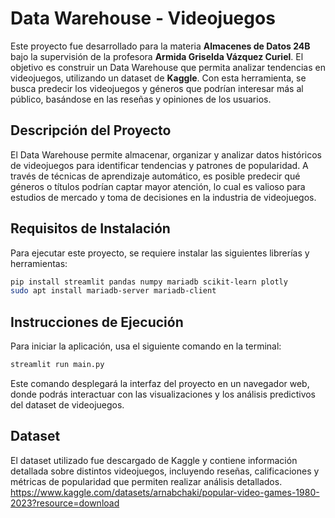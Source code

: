 ﻿# Data Warehouse - Videojuegos

Este proyecto fue desarrollado para la materia **Almacenes de Datos 24B** bajo la supervisión de la profesora **Armida Griselda Vázquez Curiel**. El objetivo es construir un Data Warehouse que permita analizar tendencias en videojuegos, utilizando un dataset de **Kaggle**. Con esta herramienta, se busca predecir los videojuegos y géneros que podrían interesar más al público, basándose en las reseñas y opiniones de los usuarios.

## Descripción del Proyecto
El Data Warehouse permite almacenar, organizar y analizar datos históricos de videojuegos para identificar tendencias y patrones de popularidad. A través de técnicas de aprendizaje automático, es posible predecir qué géneros o títulos podrían captar mayor atención, lo cual es valioso para estudios de mercado y toma de decisiones en la industria de videojuegos.

## Requisitos de Instalación

Para ejecutar este proyecto, se requiere instalar las siguientes librerías y herramientas:

```bash
pip install streamlit pandas numpy mariadb scikit-learn plotly
sudo apt install mariadb-server mariadb-client
```

## Instrucciones de Ejecución
Para iniciar la aplicación, usa el siguiente comando en la terminal:

```bash
streamlit run main.py
```
Este comando desplegará la interfaz del proyecto en un navegador web, donde podrás interactuar con las visualizaciones y los análisis predictivos del dataset de videojuegos.

## Dataset
El dataset utilizado fue descargado de Kaggle y contiene información detallada sobre distintos videojuegos, incluyendo reseñas, calificaciones y métricas de popularidad que permiten realizar análisis detallados.\
https://www.kaggle.com/datasets/arnabchaki/popular-video-games-1980-2023?resource=download

